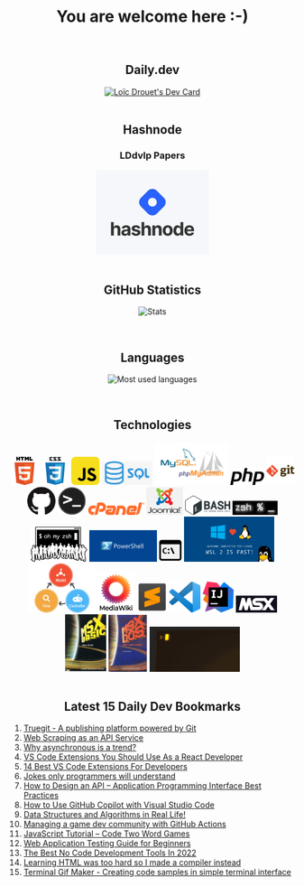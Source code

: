 <h1 align="center"> You are welcome here :-)</h1>

<br />

<div align="center">
    <h2>Daily.dev</h2>    
    <a href="https://app.daily.dev/LDdvlp">
        <img
            src="https://api.daily.dev/devcards/6a2db644d7b342d5924aa8a261fc3c97.png?r=d2h" width="400"
            alt="Loïc Drouet's Dev Card" 
        />
    </a>
</div>

<br />

<div align="center">
    <h2>Hashnode</h2>
    <h3>LDdvlp Papers</h3>
    <a href="https://lddvlp.hashnode.dev/">
        <img 
            src="/images/00-hashnode-logo.jfif" 
            width="200" alt="LDdvlp Papers" 
        />
    </a>
</div>

<br />

<div align="center">
    <h2>GitHub Statistics</h2>
    
![Stats](https://github-readme-stats.vercel.app/api?username=lddvlp&show_icons=true&theme=radical&count_private=true)

</div>

<br />

<div align="center">
    <h2>Languages</h2>

![Most used languages](https://github-readme-stats.vercel.app/api/top-langs/?username=lddvlp)

</div>

<br />

<div align="center">
    <h2>Technologies</h2>

<!-- Image #01    -->
<img alt="HTML5" width="50px" src="https://raw.githubusercontent.com/github/explore/80688e429a7d4ef2fca1e82350fe8e3517d3494d/topics/html/html.png" />

<!-- Image #02    -->
<img alt="CSS3" width="50px" src="https://raw.githubusercontent.com/github/explore/80688e429a7d4ef2fca1e82350fe8e3517d3494d/topics/css/css.png" />

<!-- Image #03    -->
<img alt="JavaScript" width="50px"   src="/images/03-javascript-logo.png" />

<!-- Image #04    -->
<img alt="SQL" width="90px" src="/images/04-sql-logo.jpg" />

<!-- Image #05    -->
<img alt="phpMyAdmin-MySQL" width="130px" src="/images/05-phpmyadmin-mysql-logo.png" />

<!-- Image #06    -->
<img alt="PHP" width="60px" src="/images/06-php-logo-alt.png" />

<!-- Image #07    -->
<img alt="Git" width="50px" src="https://raw.githubusercontent.com/github/explore/80688e429a7d4ef2fca1e82350fe8e3517d3494d/topics/git/git.png" />

<!-- Image #08    -->
<img alt="GitHub" width="50px" src="https://raw.githubusercontent.com/github/explore/78df643247d429f6cc873026c0622819ad797942/topics/github/github.png" />

<!-- Image #09    -->
<img alt="Shell" width="50px" src="https://raw.githubusercontent.com/github/explore/80688e429a7d4ef2fca1e82350fe8e3517d3494d/topics/terminal/terminal.png" />

<!-- Image #10    -->
<img alt="cPanel" width="100px" src="/images/10-cpanel-logo.png" />

<!-- Image #11    -->
<img alt="Joomla!" width="65px" src="/images/11-joomla-logo.png" />

<!-- Image #12    -->
<img alt="Bash" width="80px" src="/images/12-bash-logo.png" />

<!-- Image #13    -->
<img alt="Zsh" width="80px" src="/images/13-zsh-logo.gif" />

<!-- Image #14    -->
<img alt="Oh My Zsh" width="100px" src="/images/14-oh_my_zsh-logo.png" />

<!-- Image #15    -->
<img alt="PowerShell" width="120px" src="/images/15-powershell-logo.jpg" />

<!-- Image #16    -->
<img alt="cmd" width="40px" src="/images/16-cmd-logo.png" />

<!-- Image #17    -->
<img alt="WSL2" width="160px" src="/images/17-wsl2-logo.jpg" />

<!-- Image #18    -->
<img alt="MVC" width="120px" src="/images/18-mvc-logo.jpg" />

<!-- Image #19    -->
<img alt="MediaWiki" width="65px" src="/images/19-mediawiki-logo.png" />

<!-- Image #90    -->
<img alt="Sublime Text" width="55px" src="/images/90-sublime_text-logo.png" />

<!-- Image #91    -->
<img alt="VS Code" width="55px" src="/images/91-vs_code-logo.png" />

<!-- Image #92    -->
<img alt="IntelliJ IDEA" width="55px" src="/images/92-intellij_idea.png" />

<!-- Image #95   -->
<img alt="MSX" width="73px" src="/images/95-msx-logo.png" />

<!-- Image #96    -->
<img alt="MSX-BASIC" width="73px" src="/images/96-msx_ basic-logo.jfif" />

<!-- Image #97    -->
<img alt="MSX-DOS" width="69px" src="/images/97-msx_dos-logo.jpg" />

<!-- Image #99    -->
<img alt="Amber Terminal" width="160px" src="/images/98-amber_terminal.gif" />

</div>

<br />

<div align="center">
    <h2>Latest 15 Daily Dev Bookmarks</h2>
</div>

<!-- daily.dev BOOKMARKS:START -->
1. [Truegit - A publishing platform powered by Git](https://app.daily.dev/posts/wEwT86dhb?utm_source=rss&utm_medium=bookmarks&utm_campaign=Yaq6rDv_C)
2. [Web Scraping as an API Service](https://app.daily.dev/posts/fzEaivo4i?utm_source=rss&utm_medium=bookmarks&utm_campaign=Yaq6rDv_C)
3. [Why asynchronous is a trend?](https://app.daily.dev/posts/BQVJU2F8B?utm_source=rss&utm_medium=bookmarks&utm_campaign=Yaq6rDv_C)
4. [VS Code Extensions You Should Use As a React Developer](https://app.daily.dev/posts/mpWuAnhos?utm_source=rss&utm_medium=bookmarks&utm_campaign=Yaq6rDv_C)
5. [14 Best VS Code Extensions For Developers](https://app.daily.dev/posts/rmS3dADOQ?utm_source=rss&utm_medium=bookmarks&utm_campaign=Yaq6rDv_C)
6. [Jokes only programmers will understand](https://app.daily.dev/posts/lGWoewTuG?utm_source=rss&utm_medium=bookmarks&utm_campaign=Yaq6rDv_C)
7. [How to Design an API – Application Programming Interface Best Practices](https://app.daily.dev/posts/tqFoyE6tf?utm_source=rss&utm_medium=bookmarks&utm_campaign=Yaq6rDv_C)
8. [How to Use GitHub Copilot with Visual Studio Code](https://app.daily.dev/posts/-8nHudUbT?utm_source=rss&utm_medium=bookmarks&utm_campaign=Yaq6rDv_C)
9. [Data Structures and Algorithms in Real Life!](https://app.daily.dev/posts/5lPNkGCQx?utm_source=rss&utm_medium=bookmarks&utm_campaign=Yaq6rDv_C)
10. [Managing a game dev community with GitHub Actions](https://app.daily.dev/posts/-rYsqoZYq?utm_source=rss&utm_medium=bookmarks&utm_campaign=Yaq6rDv_C)
11. [JavaScript Tutorial – Code Two Word Games](https://app.daily.dev/posts/vh_vbzYSq?utm_source=rss&utm_medium=bookmarks&utm_campaign=Yaq6rDv_C)
12. [Web Application Testing Guide for Beginners](https://app.daily.dev/posts/M1G3r3NRH?utm_source=rss&utm_medium=bookmarks&utm_campaign=Yaq6rDv_C)
13. [The Best No Code Development Tools In 2022](https://app.daily.dev/posts/4-i5TUsWN?utm_source=rss&utm_medium=bookmarks&utm_campaign=Yaq6rDv_C)
14. [Learning HTML was too hard so I made a compiler instead](https://app.daily.dev/posts/OCrGz9eFR?utm_source=rss&utm_medium=bookmarks&utm_campaign=Yaq6rDv_C)
15. [Terminal Gif Maker - Creating code samples in simple terminal interface](https://app.daily.dev/posts/77sykV9f9?utm_source=rss&utm_medium=bookmarks&utm_campaign=Yaq6rDv_C)

<!-- daily.dev BOOKMARKS:END -->

